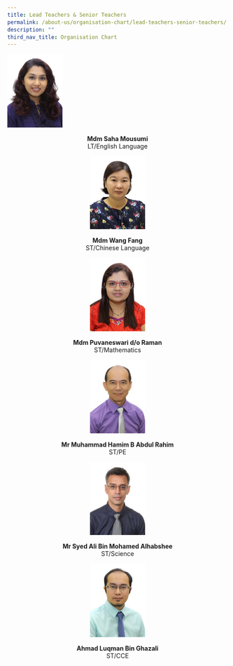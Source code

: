 ```yaml
---
title: Lead Teachers & Senior Teachers
permalink: /about-us/organisation-chart/lead-teachers-senior-teachers/
description: ""
third_nav_title: Organisation Chart
---
```

<img src="/images/mdm%20saha%20mousumi.jpeg" 
     style="width:25%">
<center> <b>Mdm Saha Mousumi<br> </b>
LT/English Language<center>
	
<img src="/images/mdm%20wang%20fang.jpeg" 
     style="width:25%">
<center> <b>Mdm Wang Fang<br> </b>
ST/Chinese Language<center>
	
<img src="/images/mdm%20puvaneswari%20do%20raman.jpeg" 
     style="width:25%">
<center> <b>Mdm Puvaneswari d/o Raman<br> </b>
ST/Mathematics<center>
	
<img src="/images/mr%20muhamad%20hamim%20b%20abdul%20rahim.jpeg" 
     style="width:25%">
<center> <b>Mr Muhammad Hamim B Abdul Rahim<br> </b>
ST/PE<center>
	

<img src="/images/mr%20syed%20ali%20bin%20mohd%20alhabshee.jpeg" 
     style="width:25%">
<center> <b>Mr Syed Ali Bin Mohamed Alhabshee<br> </b>
ST/Science<center>
	
<img src="/images/mr%20ahmad%20luqman%20bin%20ghazali.jpeg" 
     style="width:25%">
<center> <b>Ahmad Luqman Bin Ghazali<br> </b>
ST/CCE<center>
	
